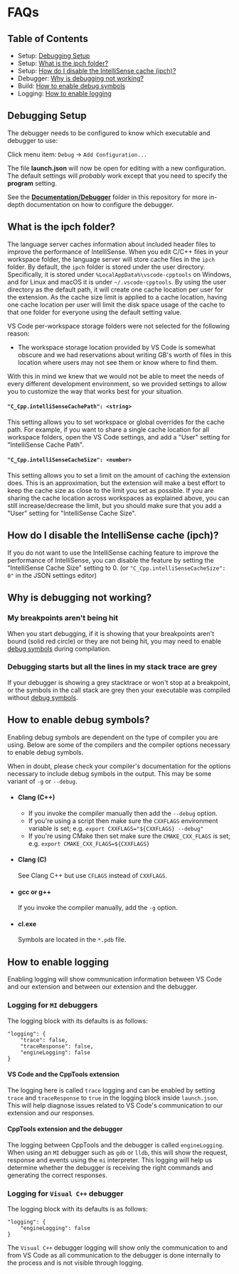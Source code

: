 # FAQs

## Table of Contents
* Setup: [Debugging Setup](#debugging-setup)
* Setup: [What is the ipch folder?](#What-is-the-ipch-folder)
* Setup: [How do I disable the IntelliSense cache (ipch)?](#how-do-i-disable-the-intellisense-cache-ipch)
* Debugger: [Why is debugging not working?](#why-is-debugging-not-working)
* Build: [How to enable debug symbols](#how-to-enable-debug-symbols)
* Logging: [How to enable logging](#how-to-enable-logging)

## Debugging Setup
The debugger needs to be configured to know which executable and debugger to use:

Click menu item: `Debug` -> `Add Configuration...`

The file **launch.json** will now be open for editing with a new configuration. The default settings will *probably* work except that you need to specify the **program** setting.

See the [**Documentation/Debugger**](https://github.com/Microsoft/vscode-cpptools/tree/master/Documentation/Debugger) folder in this repository for more in-depth documentation on how to configure the debugger.

## What is the ipch folder?

The language server caches information about included header files to improve the performance of IntelliSense. When you edit C/C++ files in your workspace folder, the language server will store cache files in the `ipch` folder. By default, the `ipch` folder is stored under the user directory. Specifically, it is stored under `%LocalAppData%\vscode-cpptools` on Windows, and for Linux and macOS it is under `~/.vscode-cpptools`. By using the user directory as the default path, it will create one cache location per user for the extension. As the cache size limit is applied to a cache location, having one cache location per user will limit the disk space usage of the cache to that one folder for everyone using the default setting value.

VS Code per-workspace storage folders were not selected for the following reason:
* The workspace storage location provided by VS Code is somewhat obscure and we had reservations about writing GB's worth of files in this location where users may not see them or know where to find them.

With this in mind we knew that we would not be able to meet the needs of every different development environment, so we provided settings to allow you to customize the way that works best for your situation.

#### `"C_Cpp.intelliSenseCachePath": <string>`
This setting allows you to set workspace or global overrides for the cache path. For example, if you want to share a single cache location for all workspace folders, open the VS Code settings, and add a "User" setting for "IntelliSense Cache Path".

#### `"C_Cpp.intelliSenseCacheSize": <number>`
This setting allows you to set a limit on the amount of caching the extension does. This is an approximation, but the extension will make a best effort to keep the cache size as close to the limit you set as possible. If you are sharing the cache location across workspaces as explained above, you can still increase/decrease the limit, but you should make sure that you add a "User" setting for "IntelliSense Cache Size".

## How do I disable the IntelliSense cache (ipch)?

If you do not want to use the IntelliSense caching feature to improve the performance of IntelliSense, you can disable the feature by setting the "IntelliSense Cache Size" setting to 0. (or `"C_Cpp.intelliSenseCacheSize": 0"` in the JSON settings editor)

## Why is debugging not working?

### My breakpoints aren't being hit

When you start debugging, if it is showing that your breakpoints aren't bound (solid red circle) or they are not being hit, you may need to enable [debug symbols](#how-to-enable-debug-symbols) during compilation. 

### Debugging starts but all the lines in my stack trace are grey

If your debugger is showing a grey stacktrace or won't stop at a breakpoint, or the symbols in the call stack are grey then your executable was compiled without [debug symbols](#how-to-enable-debug-symbols).

## How to enable debug symbols?

Enabling debug symbols are dependent on the type of compiler you are using. Below are some of the compilers and the compiler options necessary to enable debug symbols.

When in doubt, please check your compiler's documentation for the options necessary to include debug symbols in the output. This may be some variant of `-g` or `--debug`.

* #### Clang (C++)
  * If you invoke the compiler manually then add the `--debug` option.
  * If you're using a script then make sure the `CXXFLAGS` environment variable is set; e.g. `export CXXFLAGS="${CXXFLAGS} --debug"`
  * If you're using CMake then set make sure the `CMAKE_CXX_FLAGS` is set; e.g. `export CMAKE_CXX_FLAGS=${CXXFLAGS}`

* #### Clang (C)
  See Clang C++ but use `CFLAGS` instead of `CXXFLAGS`.

* #### gcc or g++
  If you invoke the compiler manually, add the `-g` option.

* #### cl.exe
  Symbols are located in the `*.pdb` file.

## How to enable logging

Enabling logging will show communication information between VS Code and our extension and between our extension and the debugger.

### Logging for `MI` debuggers

The logging block with its defaults is as follows:

```
"logging": {
    "trace": false,
    "traceResponse": false,
    "engineLogging": false
}
```

#### VS Code and the CppTools extension

The logging here is called `trace` logging and can be enabled by setting `trace` and `traceResponse` to `true` in the logging block inside `launch.json`. This will help diagnose issues related to VS Code's communication to our extension and our responses.

#### CppTools extension and the debugger

The logging between CppTools and the debugger is called `engineLogging`. When using an `MI` debugger such as `gdb` or `lldb`, this will show the request, response and events using the `mi` interpreter. This logging will help us determine whether the debugger is receiving the right commands and generating the correct responses.

### Logging for `Visual C++` debugger

The logging block with its defaults is as follows:

```
"logging": { 
    "engineLogging": false
}
```

The `Visual C++` debugger logging will show only the communication to and from VS Code as all communication to the debugger is done internally to the process and is not visible through logging.
